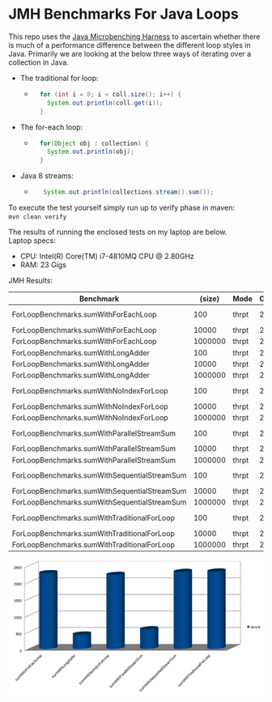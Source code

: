 # JMH Benchmarks For Java Loops
This repo uses the [Java Microbenching Harness](http://openjdk.java.net/projects/code-tools/jmh/) to ascertain whether there is much of a performance difference between the different loop styles in Java. Primarily we are looking at the below three ways of iterating over a collection in Java.
  * The traditional for loop:
    - ```java
        for (int i = 0; i < coll.size(); i++) {
          System.out.println(coll.get(i));
        }
      ```
  * The for-each loop:
    - ```java
        for(Object obj : collection) {
          System.out.println(obj);
        }
      ```
  * Java 8 streams:
    - ```java
         System.out.println(collections.stream().sum());
      ```
To execute the test yourself simply run up to verify phase in maven:    
    ```mvn clean verify```

The results of running the enclosed tests on my laptop are below.   
Laptop specs:
  * CPU: Intel(R) Core(TM) i7-4810MQ CPU @ 2.80GHz
  * RAM: 23 Gigs
  
JMH Results:

|Benchmark                                   |   (size) |  Mode | Cnt |        Score  |        Error | Units |
| ------------------------------------------ | -------- | ----- | --- | ------------- | ------------ | ----- |
|ForLoopBenchmarks.sumWithForEachLoop        |      100 | thrpt |  20 | 29290281.628  |± 3986632.466 | ops/s |
|ForLoopBenchmarks.sumWithForEachLoop        |    10000 | thrpt |  20 |   355980.611  |±   53354.943 | ops/s |
|ForLoopBenchmarks.sumWithForEachLoop        |  1000000 | thrpt |  20 |     2288.345  |±     168.875 | ops/s |
|ForLoopBenchmarks.sumWithLongAdder          |      100 | thrpt |  20 |   450882.604  |±   12558.923 | ops/s |
|ForLoopBenchmarks.sumWithLongAdder          |    10000 | thrpt |  20 |    39001.347  |±    5677.534 | ops/s |
|ForLoopBenchmarks.sumWithLongAdder          |  1000000 | thrpt |  20 |      435.604  |±      83.604 | ops/s |
|ForLoopBenchmarks.sumWithNoIndexForLoop     |      100 | thrpt |  20 | 37514487.562  |± 3139770.944 | ops/s |
|ForLoopBenchmarks.sumWithNoIndexForLoop     |    10000 | thrpt |  20 |   416382.455  |±   67468.493 | ops/s |
|ForLoopBenchmarks.sumWithNoIndexForLoop     |  1000000 | thrpt |  20 |     2237.584  |±     147.402 | ops/s |
|ForLoopBenchmarks.sumWithParallelStreamSum  |      100 | thrpt |  20 |   665949.231  |±  117700.186 | ops/s |
|ForLoopBenchmarks.sumWithParallelStreamSum  |    10000 | thrpt |  20 |    94931.974  |±   26402.050 | ops/s |
|ForLoopBenchmarks.sumWithParallelStreamSum  |  1000000 | thrpt |  20 |      595.496  |±     127.436 | ops/s |
|ForLoopBenchmarks.sumWithSequentialStreamSum|      100 | thrpt |  20 | 22695604.665  |± 2935118.414 | ops/s |
|ForLoopBenchmarks.sumWithSequentialStreamSum|    10000 | thrpt |  20 |   317384.953  |±   65154.225 | ops/s |
|ForLoopBenchmarks.sumWithSequentialStreamSum|  1000000 | thrpt |  20 |     2326.198  |±     188.996 | ops/s |
|ForLoopBenchmarks.sumWithTraditionalForLoop |      100 | thrpt |  20 | 38974158.442  |± 6922646.345 | ops/s |
|ForLoopBenchmarks.sumWithTraditionalForLoop |    10000 | thrpt |  20 |   357671.584  |±   87281.679 | ops/s |
|ForLoopBenchmarks.sumWithTraditionalForLoop |  1000000 | thrpt |  20 |     2338.859  |±     185.722 | ops/s |

![Results](results/comparisonGraph.png)
